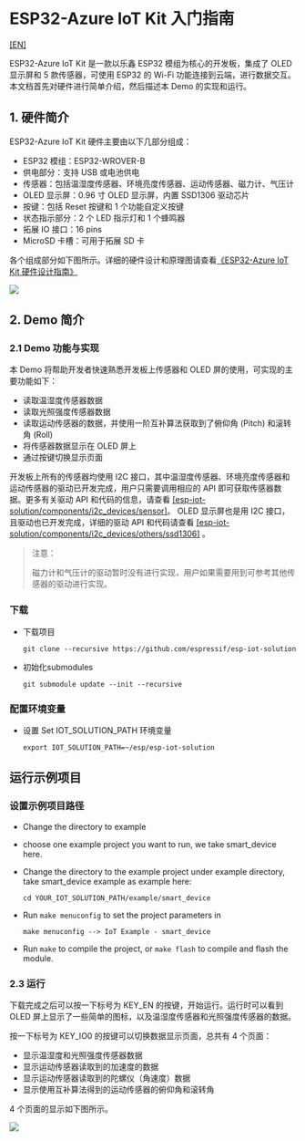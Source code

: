 # ESP32-Azure IoT Kit 入门指南

[[EN]](./readme_en.md)

ESP32-Azure IoT Kit 是一款以乐鑫 ESP32 模组为核心的开发板，集成了 OLED 显示屏和 5 款传感器，可使用 ESP32 的 Wi-Fi 功能连接到云端，进行数据交互。本文档首先对硬件进行简单介绍，然后描述本 Demo 的实现和运行。

## 1. 硬件简介
ESP32-Azure IoT Kit 硬件主要由以下几部分组成：

  * ESP32 模组：ESP32-WROVER-B
  * 供电部分：支持 USB 或电池供电
  * 传感器：包括温湿度传感器、环境亮度传感器、运动传感器、磁力计、气压计
  * OLED 显示屏：0.96 寸 OLED 显示屏，内置 SSD1306 驱动芯片
  * 按键：包括 Reset 按键和 1 个功能自定义按键
  * 状态指示部分：2 个 LED 指示灯和 1 个蜂鸣器
  * 拓展 IO 接口：16 pins
  * MicroSD 卡槽：可用于拓展 SD 卡

各个组成部分如下图所示。详细的硬件设计和原理图请查看[《ESP32-Azure IoT Kit 硬件设计指南》](https://www.espressif.com/sites/default/files/documentation/esp32-azure_iot_kit_hardware_design_guide__cn.pdf)

<img src="../../documents/_static/esp32_azure_iot_kit/esp32-azure_iot_kit.jpg"> 

## 2. Demo 简介

### 2.1 Demo 功能与实现
本 Demo 将帮助开发者快速熟悉开发板上传感器和 OLED 屏的使用，可实现的主要功能如下：  

  * 读取温湿度传感器数据
  * 读取光照强度传感器数据
  * 读取运动传感器的数据，并使用一阶互补算法获取到了俯仰角 (Pitch) 和滚转角 (Roll)
  * 将传感器数据显示在 OLED 屏上
  * 通过按键切换显示页面

开发板上所有的传感器均使用 I2C 接口，其中温湿度传感器、环境亮度传感器和运动传感器的驱动已开发完成，用户只需要调用相应的 API 即可获取传感器数据。更多有关驱动 API 和代码的信息，请查看 [[esp-iot-solution/components/i2c_devices/sensor]](./../../components/i2c_devices/sensor)。
OLED 显示屏也是用 I2C 接口，且驱动也已开发完成，详细的驱动 API 和代码请查看 [[esp-iot-solution/components/i2c_devices/others/ssd1306]](./../../components/i2c_devices/others/ssd1306) 。

> 注意：
> 
> 磁力计和气压计的驱动暂时没有进行实现，用户如果需要用到可参考其他传感器的驱动进行实现。

### 下载


* 下载项目

    ```
    git clone --recursive https://github.com/espressif/esp-iot-solution
    ```

* 初始化submodules

    ```
    git submodule update --init --recursive
    ```
    
 
### 配置环境变量

* 设置 Set IOT_SOLUTION_PATH 环境变量

    ```
    export IOT_SOLUTION_PATH=~/esp/esp-iot-solution
    ```






## 运行示例项目

### 设置示例项目路径 

* Change the directory to example
* choose one example project you want to run, we take smart_device here.
* Change the directory to the example project under example directory, take smart_device example as example here:

    ```
    cd YOUR_IOT_SOLUTION_PATH/example/smart_device
    ```

* Run `make menuconfig` to set the project parameters in

    ```
    make menuconfig --> IoT Example - smart_device
    ```

* Run `make` to compile the project, or `make flash` to compile and flash the module.




### 2.3 运行
下载完成之后可以按一下标号为 KEY_EN 的按键，开始运行。运行时可以看到 OLED 屏上显示了一些简单的图标，以及温湿度传感器和光照强度传感器的数据。

按一下标号为 KEY_IO0 的按键可以切换数据显示页面，总共有 4 个页面：

  * 显示温湿度和光照强度传感器数据
  * 显示运动传感器读取到的加速度的数据
  * 显示运动传感器读取到的陀螺仪（角速度）数据
  * 显示使用互补算法得到的运动传感器的俯仰角和滚转角

4 个页面的显示如下图所示。

<img src="../../documents/_static/esp32_azure_iot_kit/oled_show_pages.png">



